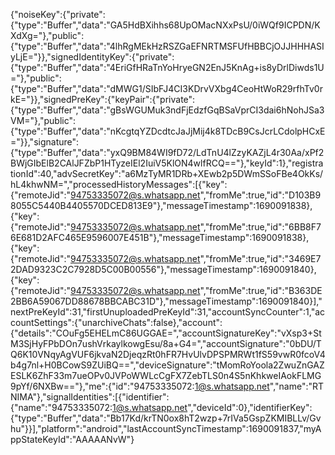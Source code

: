 {"noiseKey":{"private":{"type":"Buffer","data":"GA5HdBXihhs68UpOMacNXxPsU/0iWQf9ICPDN/KXdXg="},"public":{"type":"Buffer","data":"4lhRgMEkHzRSZGaEFNRTMSFUfHBBCjOJJHHHASIyLjE="}},"signedIdentityKey":{"private":{"type":"Buffer","data":"4EriGfHRaTnYoHryeGN2EnJ5KnAg+is8yDrlDiwds1U="},"public":{"type":"Buffer","data":"dMWG1/SIbFJ4CI3KDrvVXbg4CeoHtWoR29rfhTv0rkE="}},"signedPreKey":{"keyPair":{"private":{"type":"Buffer","data":"gBsWGUMuk3ndFjEdzfGqBSaVprCI3dai6hNohJSa3VM="},"public":{"type":"Buffer","data":"nKcgtqYZDcdtcJaJjMij4k8TDcB9CsJcrLCdolpHCxE="}},"signature":{"type":"Buffer","data":"yxQ9BM84WI9fD72/LdTnU4lZzyKAZjL4r30Aa/xPf2BWjGIbElB2CAlJFZbP1HTyzeIEl2IuiV5KlON4wlfRCQ=="},"keyId":1},"registrationId":40,"advSecretKey":"a6MzTyMR1DRb+XEwb2p5DWmSSoFBe4OkKs/hL4khwNM=","processedHistoryMessages":[{"key":{"remoteJid":"94753335072@s.whatsapp.net","fromMe":true,"id":"D103B98055C5440B4405570DCED813E9"},"messageTimestamp":1690091838},{"key":{"remoteJid":"94753335072@s.whatsapp.net","fromMe":true,"id":"6BB8F76E681D2AFC465E9596007E451B"},"messageTimestamp":1690091838},{"key":{"remoteJid":"94753335072@s.whatsapp.net","fromMe":true,"id":"3469E72DAD9323C2C7928D5C00B00556"},"messageTimestamp":1690091840},{"key":{"remoteJid":"94753335072@s.whatsapp.net","fromMe":true,"id":"B363DE2BB6A59067DD88678BBCABC31D"},"messageTimestamp":1690091840}],"nextPreKeyId":31,"firstUnuploadedPreKeyId":31,"accountSyncCounter":1,"accountSettings":{"unarchiveChats":false},"account":{"details":"COuFg5EHELmC86UGGAE=","accountSignatureKey":"vXsp3+StM3SjHyFPbDOn7ushVrkaylkowgEsu/8a+G4=","accountSignature":"0bDU/TQ6K10VNqyAgVUF6jkvaN2DjeqzRt0hFR7HvUlvDPSPMRWt1fS59vwR0fcoV4b4g7nl+H0BCowS9ZUiBQ==","deviceSignature":"tMomRoYoola2ZwuZnGAZESLK6ZhF33m7ueOPv0JVPoWWLcCgFX7ZebTLS0n4S5nKhkweIAokFLMG9pYf/6NXBw=="},"me":{"id":"94753335072:1@s.whatsapp.net","name":"RT NIMA"},"signalIdentities":[{"identifier":{"name":"94753335072:1@s.whatsapp.net","deviceId":0},"identifierKey":{"type":"Buffer","data":"Bb17Kd/krTN0ox8hT2wzp+7rIVa5GspZKMIBLLv/Gvhu"}}],"platform":"android","lastAccountSyncTimestamp":1690091837,"myAppStateKeyId":"AAAAANvW"}
